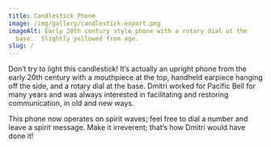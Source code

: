 ```yaml
---
title: Candlestick Phone
image: /img/gallery/candlestick-export.png
imageAlt: Early 20th century style phone with a rotary dial at the
  base.  Slightly yellowed from age.
slug: /
---
```

Don’t try to light this candlestick! It’s actually an upright phone from the
early 20th century with a mouthpiece at the top, handheld earpiece hanging off
the side, and a rotary dial at the base. Dmitri worked for Pacific Bell for
many years and was always interested in facilitating and restoring
communication, in old and new ways.


This phone now operates on spirit waves; feel free to dial a number and leave a spirit message. Make it irreverent; that’s how Dmitri would have done it!